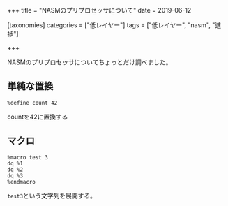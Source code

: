 +++
title = "NASMのプリプロセッサについて"
date = 2019-06-12

[taxonomies]
categories = ["低レイヤー"]
tags = ["低レイヤー", "nasm", "進捗"]

+++

NASMのプリプロセッサについてちょっとだけ調べました。

<!-- more -->

## 単純な置換
```
%define count 42
```
countを42に置換する

## マクロ
```
%macro test 3
dq %1
dq %2
dq %3
%endmacro
```
`test3`という文字列を展開する。


